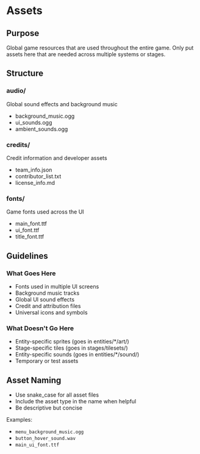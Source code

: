 # Assets

## Purpose
Global game resources that are used throughout the entire game. Only put assets here that are needed across multiple systems or stages.

## Structure

### audio/
Global sound effects and background music
- background_music.ogg
- ui_sounds.ogg
- ambient_sounds.ogg

### credits/
Credit information and developer assets
- team_info.json
- contributor_list.txt
- license_info.md

### fonts/
Game fonts used across the UI
- main_font.ttf
- ui_font.ttf
- title_font.ttf

## Guidelines

### What Goes Here
- Fonts used in multiple UI screens
- Background music tracks
- Global UI sound effects
- Credit and attribution files
- Universal icons and symbols

### What Doesn't Go Here
- Entity-specific sprites (goes in entities/*/art/)
- Stage-specific tiles (goes in stages/tilesets/)
- Entity-specific sounds (goes in entities/*/sound/)
- Temporary or test assets

## Asset Naming
- Use snake_case for all asset files
- Include the asset type in the name when helpful
- Be descriptive but concise

Examples:
- `menu_background_music.ogg`
- `button_hover_sound.wav`
- `main_ui_font.ttf`